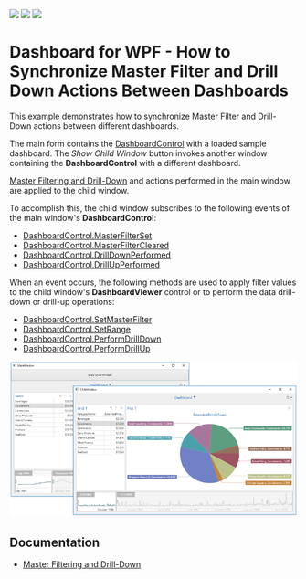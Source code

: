 <!-- default badges list -->
![](https://img.shields.io/endpoint?url=https://codecentral.devexpress.com/api/v1/VersionRange/136720228/21.1.5%2B)
[![](https://img.shields.io/badge/Open_in_DevExpress_Support_Center-FF7200?style=flat-square&logo=DevExpress&logoColor=white)](https://supportcenter.devexpress.com/ticket/details/T830576)
[![](https://img.shields.io/badge/📖_How_to_use_DevExpress_Examples-e9f6fc?style=flat-square)](https://docs.devexpress.com/GeneralInformation/403183)
<!-- default badges end -->
# Dashboard for WPF - How to Synchronize Master Filter and Drill Down Actions Between Dashboards

This example demonstrates how to synchronize Master Filter and Drill-Down actions between different dashboards.

The main form contains the [DashboardControl](https://docs.devexpress.com/Dashboard/DevExpress.DashboardWpf.DashboardControl) with a loaded sample dashboard. The _Show Child Window_ button  invokes another window containing the **DashboardControl** with a different dashboard.

[Master Filtering and Drill-Down](https://docs.devexpress.com/Dashboard/400011/building-the-designer-and-viewer-applications/wpf-viewer/manage-interactivity-capabilities) and 
actions performed in the main window are applied to the child window.

To accomplish this, the child window subscribes to the following events of the main window's **DashboardControl**:

- [DashboardControl.MasterFilterSet](https://docs.devexpress.com/Dashboard/DevExpress.DashboardWpf.DashboardControl.MasterFilterSet)
- [DashboardControl.MasterFilterCleared](https://docs.devexpress.com/Dashboard/DevExpress.DashboardWpf.DashboardControl.MasterFilterCleared)
- [DashboardControl.DrillDownPerformed](https://docs.devexpress.com/Dashboard/DevExpress.DashboardWpf.DashboardControl.DrillDownPerformed)
- [DashboardControl.DrillUpPerformed](https://docs.devexpress.com/Dashboard/DevExpress.DashboardWpf.DashboardControl.DrillUpPerformed)

When an event occurs, the following methods are used to apply filter values to the child window's **DashboardViewer** control or to perform the data drill-down or drill-up operations:

- [DashboardControl.SetMasterFilter](https://docs.devexpress.com/Dashboard/DevExpress.DashboardWpf.DashboardControl.SetMasterFilter(System.String-System.Object))
- [DashboardControl.SetRange](https://docs.devexpress.com/Dashboard/DevExpress.DashboardWpf.DashboardControl.SetRange(System.String-DevExpress.DashboardCommon.RangeFilterSelection))
- [DashboardControl.PerformDrillDown](https://docs.devexpress.com/Dashboard/DevExpress.DashboardWpf.DashboardControl.PerformDrillDown(System.String-System.Object))
- [DashboardControl.PerformDrillUp](https://docs.devexpress.com/Dashboard/DevExpress.DashboardWpf.DashboardControl.PerformDrillUp(System.String))


![](https://github.com/DevExpress-Examples/wpf-dashboard-linked-interactivity/blob/18.1.3%2B/images/wpf-dashboard-linked-interactivity.png)

## Documentation
- [Master Filtering and Drill-Down](https://docs.devexpress.com/Dashboard/400011/building-the-designer-and-viewer-applications/wpf-viewer/manage-interactivity-capabilities)
